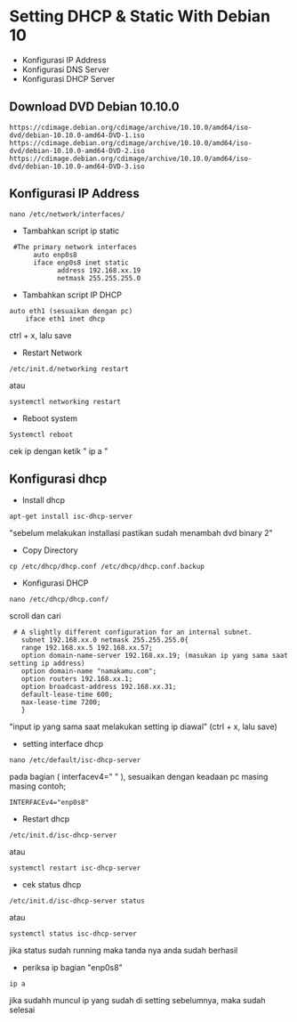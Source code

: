 # Setting DHCP & Static With Debian 10
- Konfigurasi IP Address
- Konfigurasi DNS Server
- Konfigurasi DHCP Server

## Download DVD Debian 10.10.0
```
https://cdimage.debian.org/cdimage/archive/10.10.0/amd64/iso-dvd/debian-10.10.0-amd64-DVD-1.iso
https://cdimage.debian.org/cdimage/archive/10.10.0/amd64/iso-dvd/debian-10.10.0-amd64-DVD-2.iso
https://cdimage.debian.org/cdimage/archive/10.10.0/amd64/iso-dvd/debian-10.10.0-amd64-DVD-3.iso
```

## Konfigurasi IP Address
 
```nano /etc/network/interfaces/```
- Tambahkan script ip static
```   
 #The primary network interfaces
      auto enp0s8
      iface enp0s8 inet static
            address 192.168.xx.19
            netmask 255.255.255.0
```
- Tambahkan script IP DHCP
```
auto eth1 (sesuaikan dengan pc)
    iface eth1 inet dhcp
```
ctrl + x, lalu save
- Restart Network
``` 
/etc/init.d/networking restart
```
atau
```
systemctl networking restart
```
- Reboot system
```
Systemctl reboot
```
cek ip dengan ketik " ip a "

## Konfigurasi dhcp
- Install dhcp
``` 
apt-get install isc-dhcp-server
```
"sebelum melakukan installasi pastikan sudah menambah dvd binary 2"
- Copy Directory
``` 
cp /etc/dhcp/dhcp.conf /etc/dhcp/dhcp.conf.backup
```
- Konfigurasi DHCP
```
nano /etc/dhcp/dhcp.conf/
```
scroll dan cari
```
 # A slightly different configuration for an internal subnet.
   subnet 192.168.xx.0 netmask 255.255.255.0{
   range 192.168.xx.5 192.168.xx.57; 
   option domain-name-server 192.168.xx.19; (masukan ip yang sama saat setting ip address)
   option domain-name "namakamu.com"; 
   option routers 192.168.xx.1;
   option broadcast-address 192.168.xx.31;
   default-lease-time 600;
   max-lease-time 7200;
   }
```
"input ip yang sama saat melakukan setting ip diawal" (ctrl + x, lalu save)
- setting interface dhcp
```
nano /etc/default/isc-dhcp-server
```
pada bagian ( interfacev4=" " ), sesuaikan dengan keadaan pc masing masing contoh;
```
INTERFACEv4="enp0s8"
```
- Restart dhcp
```
/etc/init.d/isc-dhcp-server
```
atau
```
systemctl restart isc-dhcp-server
```
- cek status dhcp
```
/etc/init.d/isc-dhcp-server status
```
atau
```
systemctl status isc-dhcp-server
```
jika status sudah running maka tanda nya anda sudah berhasil
- periksa ip bagian "enp0s8"
```
ip a
```
jika sudahh muncul ip yang sudah di setting sebelumnya, maka sudah selesai
